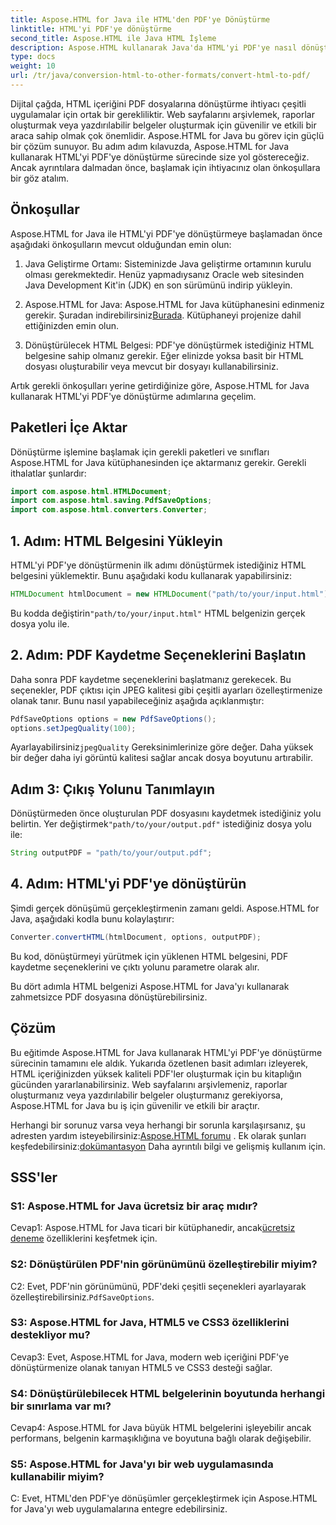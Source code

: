 ```yaml
---
title: Aspose.HTML for Java ile HTML'den PDF'ye Dönüştürme
linktitle: HTML'yi PDF'ye dönüştürme
second_title: Aspose.HTML ile Java HTML İşleme
description: Aspose.HTML kullanarak Java'da HTML'yi PDF'ye nasıl dönüştüreceğinizi öğrenin. HTML içeriğinizden zahmetsizce yüksek kaliteli PDF'ler oluşturun.
type: docs
weight: 10
url: /tr/java/conversion-html-to-other-formats/convert-html-to-pdf/
---
```

Dijital çağda, HTML içeriğini PDF dosyalarına dönüştürme ihtiyacı çeşitli uygulamalar için ortak bir gerekliliktir. Web sayfalarını arşivlemek, raporlar oluşturmak veya yazdırılabilir belgeler oluşturmak için güvenilir ve etkili bir araca sahip olmak çok önemlidir. Aspose.HTML for Java bu görev için güçlü bir çözüm sunuyor. Bu adım adım kılavuzda, Aspose.HTML for Java kullanarak HTML'yi PDF'ye dönüştürme sürecinde size yol göstereceğiz. Ancak ayrıntılara dalmadan önce, başlamak için ihtiyacınız olan önkoşullara bir göz atalım.

## Önkoşullar

Aspose.HTML for Java ile HTML'yi PDF'ye dönüştürmeye başlamadan önce aşağıdaki önkoşulların mevcut olduğundan emin olun:

1. Java Geliştirme Ortamı: Sisteminizde Java geliştirme ortamının kurulu olması gerekmektedir. Henüz yapmadıysanız Oracle web sitesinden Java Development Kit'in (JDK) en son sürümünü indirip yükleyin.

2.  Aspose.HTML for Java: Aspose.HTML for Java kütüphanesini edinmeniz gerekir. Şuradan indirebilirsiniz[Burada](https://releases.aspose.com/html/java/). Kütüphaneyi projenize dahil ettiğinizden emin olun.

3. Dönüştürülecek HTML Belgesi: PDF'ye dönüştürmek istediğiniz HTML belgesine sahip olmanız gerekir. Eğer elinizde yoksa basit bir HTML dosyası oluşturabilir veya mevcut bir dosyayı kullanabilirsiniz.

Artık gerekli önkoşulları yerine getirdiğinize göre, Aspose.HTML for Java kullanarak HTML'yi PDF'ye dönüştürme adımlarına geçelim.

## Paketleri İçe Aktar

Dönüştürme işlemine başlamak için gerekli paketleri ve sınıfları Aspose.HTML for Java kütüphanesinden içe aktarmanız gerekir. Gerekli ithalatlar şunlardır:

```java
import com.aspose.html.HTMLDocument;
import com.aspose.html.saving.PdfSaveOptions;
import com.aspose.html.converters.Converter;
```

## 1. Adım: HTML Belgesini Yükleyin

HTML'yi PDF'ye dönüştürmenin ilk adımı dönüştürmek istediğiniz HTML belgesini yüklemektir. Bunu aşağıdaki kodu kullanarak yapabilirsiniz:

```java
HTMLDocument htmlDocument = new HTMLDocument("path/to/your/input.html");
```

 Bu kodda değiştirin`"path/to/your/input.html"` HTML belgenizin gerçek dosya yolu ile.

## 2. Adım: PDF Kaydetme Seçeneklerini Başlatın

Daha sonra PDF kaydetme seçeneklerini başlatmanız gerekecek. Bu seçenekler, PDF çıktısı için JPEG kalitesi gibi çeşitli ayarları özelleştirmenize olanak tanır. Bunu nasıl yapabileceğiniz aşağıda açıklanmıştır:

```java
PdfSaveOptions options = new PdfSaveOptions();
options.setJpegQuality(100);
```

 Ayarlayabilirsiniz`jpegQuality` Gereksinimlerinize göre değer. Daha yüksek bir değer daha iyi görüntü kalitesi sağlar ancak dosya boyutunu artırabilir.

## Adım 3: Çıkış Yolunu Tanımlayın

 Dönüştürmeden önce oluşturulan PDF dosyasını kaydetmek istediğiniz yolu belirtin. Yer değiştirmek`"path/to/your/output.pdf"` istediğiniz dosya yolu ile:

```java
String outputPDF = "path/to/your/output.pdf";
```

## 4. Adım: HTML'yi PDF'ye dönüştürün

Şimdi gerçek dönüşümü gerçekleştirmenin zamanı geldi. Aspose.HTML for Java, aşağıdaki kodla bunu kolaylaştırır:

```java
Converter.convertHTML(htmlDocument, options, outputPDF);
```

Bu kod, dönüştürmeyi yürütmek için yüklenen HTML belgesini, PDF kaydetme seçeneklerini ve çıktı yolunu parametre olarak alır.

Bu dört adımla HTML belgenizi Aspose.HTML for Java'yı kullanarak zahmetsizce PDF dosyasına dönüştürebilirsiniz.

## Çözüm

Bu eğitimde Aspose.HTML for Java kullanarak HTML'yi PDF'ye dönüştürme sürecinin tamamını ele aldık. Yukarıda özetlenen basit adımları izleyerek, HTML içeriğinizden yüksek kaliteli PDF'ler oluşturmak için bu kitaplığın gücünden yararlanabilirsiniz. Web sayfalarını arşivlemeniz, raporlar oluşturmanız veya yazdırılabilir belgeler oluşturmanız gerekiyorsa, Aspose.HTML for Java bu iş için güvenilir ve etkili bir araçtır.

 Herhangi bir sorunuz varsa veya herhangi bir sorunla karşılaşırsanız, şu adresten yardım isteyebilirsiniz:[Aspose.HTML forumu](https://forum.aspose.com/) . Ek olarak şunları keşfedebilirsiniz:[dokümantasyon](https://reference.aspose.com/html/java/) Daha ayrıntılı bilgi ve gelişmiş kullanım için.

## SSS'ler

### S1: Aspose.HTML for Java ücretsiz bir araç mıdır?
   
 Cevap1: Aspose.HTML for Java ticari bir kütüphanedir, ancak[ücretsiz deneme](https://releases.aspose.com/) özelliklerini keşfetmek için.

### S2: Dönüştürülen PDF'nin görünümünü özelleştirebilir miyim?

 C2: Evet, PDF'nin görünümünü, PDF'deki çeşitli seçenekleri ayarlayarak özelleştirebilirsiniz.`PdfSaveOptions`.

### S3: Aspose.HTML for Java, HTML5 ve CSS3 özelliklerini destekliyor mu?

Cevap3: Evet, Aspose.HTML for Java, modern web içeriğini PDF'ye dönüştürmenize olanak tanıyan HTML5 ve CSS3 desteği sağlar.

### S4: Dönüştürülebilecek HTML belgelerinin boyutunda herhangi bir sınırlama var mı?

Cevap4: Aspose.HTML for Java büyük HTML belgelerini işleyebilir ancak performans, belgenin karmaşıklığına ve boyutuna bağlı olarak değişebilir.

### S5: Aspose.HTML for Java'yı bir web uygulamasında kullanabilir miyim?

C: Evet, HTML'den PDF'ye dönüşümler gerçekleştirmek için Aspose.HTML for Java'yı web uygulamalarına entegre edebilirsiniz.